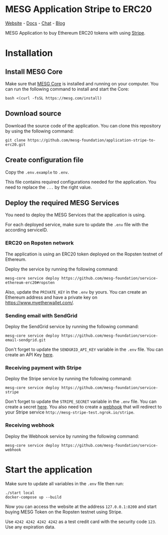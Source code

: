 # MESG Application Stripe to ERC20
[Website](https://mesg.com/) - [Docs](https://docs.mesg.com/) - [Chat](https://discordapp.com/invite/SaZ5HcE) - [Blog](https://medium.com/mesg)

MESG Application to buy Ethereum ERC20 tokens with using [Stripe](https://stripe.com/).

# Installation

## Install MESG Core

Make sure that [MESG Core](https://github.com/mesg-foundation/core) is installed and running on your computer.
You can run the following command to install and start the Core:
```
bash <(curl -fsSL https://mesg.com/install)
```

## Download source

Download the source code of the application. You can clone this repository by using the following command:

```
git clone https://github.com/mesg-foundation/application-stripe-to-erc20.git
```

## Create configuration file

Copy the `.env.example` to `.env`.

This file contains required configurations needed for the application.
You need to replace the `...` by the right value.

## Deploy the required MESG Services

You need to deploy the MESG Services that the application is using.

For each deployed service, make sure to update the `.env` file with the according serviceID.

### ERC20 on Ropsten network

The application is using an ERC20 token deployed on the Ropsten testnet of Ethereum.

Deploy the service by running the following command:

```
mesg-core service deploy https://github.com/mesg-foundation/service-ethereum-erc20#ropsten
```

Also, update the `PRIVATE_KEY` in the `.env` by yours.
You can create an Ethereum address and have a private key on https://www.myetherwallet.com/.

### Sending email with SendGrid

Deploy the SendGrid service by running the following command:

```
mesg-core service deploy https://github.com/mesg-foundation/service-email-sendgrid.git
```

Don't forget to update the `SENDGRID_API_KEY` variable in the `.env` file. You can create an API Key [here](https://app.sendgrid.com/settings/api_keys).

### Receiving payment with Stripe

Deploy the Stripe service by running the following command:

```
mesg-core service deploy https://github.com/mesg-foundation/service-stripe
```

Don't forget to update the `STRIPE_SECRET` variable in the `.env` file. You can create a secret [here](https://dashboard.stripe.com/account/apikeys).
You also need to create a [webhook](https://dashboard.stripe.com/account/webhooks) that will redirect to your Stripe service `http://mesg-stripe-test.ngrok.io/stripe`.

### Receiving webhook

Deploy the Webhook service by running the following command:

```
mesg-core service deploy https://github.com/mesg-foundation/service-webhook
```

# Start the application

Make sure to update all variables in the `.env` file then run:

```
./start local
docker-compose up --build
```

Now you can access the website at the address `127.0.0.1:8200` and start buying MESG Token on the Ropsten testnet using Stripe.

Use `4242 4242 4242 4242` as a test credit card with the security code `123`. Use any expiration data.
